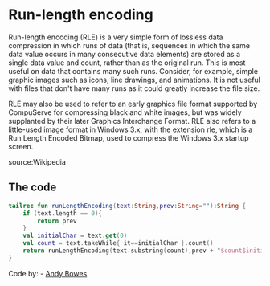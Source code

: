 # Run-length encoding

Run-length encoding (RLE) is a very simple form of lossless data compression in which runs of data (that is, sequences in which the same data value occurs in many consecutive data elements) are stored as a single data value and count, rather than as the original run. This is most useful on data that contains many such runs. Consider, for example, simple graphic images such as icons, line drawings, and animations. It is not useful with files that don't have many runs as it could greatly increase the file size.

RLE may also be used to refer to an early graphics file format supported by CompuServe for compressing black and white images, but was widely supplanted by their later Graphics Interchange Format. RLE also refers to a little-used image format in Windows 3.x, with the extension rle, which is a Run Length Encoded Bitmap, used to compress the Windows 3.x startup screen.

source:Wikipedia


## The code

```kotlin
tailrec fun runLengthEncoding(text:String,prev:String=""):String {
    if (text.length == 0){
        return prev
    }
    val initialChar = text.get(0)
    val count = text.takeWhile{ it==initialChar }.count()
    return runLengthEncoding(text.substring(count),prev + "$count$initialChar" )
}

```

Code by: - [Andy Bowes](https://github.com/AndyBowes)
